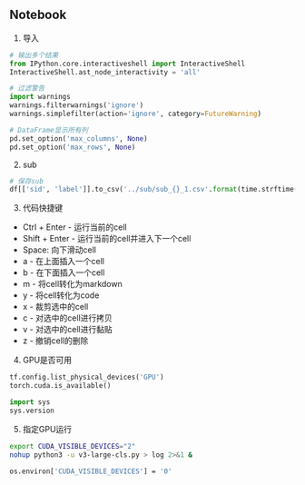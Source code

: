 ## Notebook

1. 导入
```python
# 输出多个结果
from IPython.core.interactiveshell import InteractiveShell 
InteractiveShell.ast_node_interactivity = 'all'

# 过滤警告
import warnings
warnings.filterwarnings('ignore')
warnings.simplefilter(action='ignore', category=FutureWarning)

# DataFrame显示所有列
pd.set_option('max_columns', None)
pd.set_option('max_rows', None)
```
2. sub

```python
# 保存sub
df[['sid', 'label']].to_csv('../sub/sub_{}_1.csv'.format(time.strftime('%Y%m%d')), index=False)
```

3. 代码快捷键

- Ctrl + Enter - 运行当前的cell
- Shift + Enter - 运行当前的cell并进入下一个cell
- Space: 向下滑动cell
- a - 在上面插入一个cell
- b - 在下面插入一个cell
- m - 将cell转化为markdown
- y - 将cell转化为code
- x - 裁剪选中的cell
- c - 对选中的cell进行拷贝
- v - 对选中的cell进行黏贴
- z - 撤销cell的删除

4. GPU是否可用

```python
tf.config.list_physical_devices('GPU')
torch.cuda.is_available()

import sys
sys.version
```

5. 指定GPU运行

```sh
export CUDA_VISIBLE_DEVICES="2"
nohup python3 -u v3-large-cls.py > log 2>&1 &

os.environ['CUDA_VISIBLE_DEVICES'] = '0'
```
